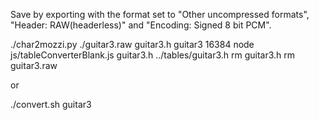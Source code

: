 Save by exporting with the format set to "Other uncompressed formats",
"Header: RAW(headerless)" and "Encoding: Signed 8 bit PCM".

./char2mozzi.py ./guitar3.raw guitar3.h guitar3 16384
node js/tableConverterBlank.js guitar3.h ../tables/guitar3.h
rm guitar3.h
rm guitar3.raw

or

./convert.sh guitar3

